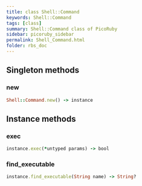 ```yaml
---
title: class Shell::Command
keywords: Shell::Command
tags: [class]
summary: Shell::Command class of PicoRuby
sidebar: picoruby_sidebar
permalink: Shell_Command.html
folder: rbs_doc
---
```

## Singleton methods
### new

```ruby
Shell::Command.new() -> instance
```
## Instance methods
### exec

```ruby
instance.exec(*untyped params) -> bool
```
### find_executable

```ruby
instance.find_executable(String name) -> String?
```
